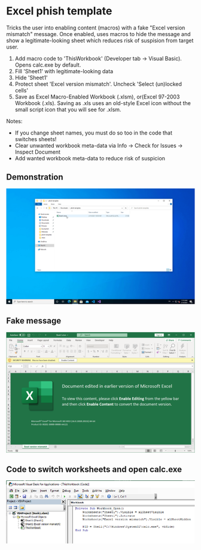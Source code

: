 # Excel phish template
Tricks the user into enabling content (macros) with a fake "Excel version mismatch" message.
Once enabled, uses macros to hide the message and show a legitimate-looking sheet which reduces risk of suspision from target user.

1. Add macro code to 'ThisWorkbook' (Developer tab -> Visual Basic). Opens calc.exe by default.
2. Fill 'Sheet1' with legitimate-looking data
3. Hide 'Sheet1'
4. Protect sheet 'Excel version mismatch'. Uncheck 'Select (un)locked cells'
5. Save as Excel Macro-Enabled Workbook (.xlsm), or(Excel 97-2003 Workbook (.xls). Saving as .xls uses an old-style Excel icon without the small script icon that you will see for .xlsm.

Notes:
* If you change sheet names, you must do so too in the code that switches sheets!
* Clear unwanted workbook meta-data via Info -> Check for Issues -> Inspect Document
* Add wanted workbook meta-data to reduce risk of suspicion

## Demonstration
![demo](/demo.gif)

## Fake message
![document](/document.PNG)

## Code to switch worksheets and open calc.exe
![code](/code.PNG)
